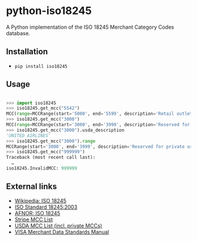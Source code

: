 # python-iso18245

A Python implementation of the ISO 18245 Merchant Category Codes database.

## Installation

- `pip install iso18245`

## Usage

```py

>>> import iso18245
>>> iso18245.get_mcc("5542")
MCC(range=MCCRange(start='5000', end='5599', description='Retail outlets', reserved=False), iso_description='Automated fuel dispensers', usda_description='Automated Fuel Dispensers', stripe_description='Automated Fuel Dispensers', stripe_code='automated_fuel_dispensers')
>>> iso18245.get_mcc("3000")
MCC(range=MCCRange(start='3000', end='3999', description='Reserved for private use', reserved=True), iso_description='', usda_description='UNITED AIRLINES', stripe_description='', stripe_code='')
>>> iso18245.get_mcc("3000").usda_description
'UNITED AIRLINES'
>>> iso18245.get_mcc("3000").range
MCCRange(start='3000', end='3999', description='Reserved for private use', reserved=True)
>>> iso18245.get_mcc("999999")
Traceback (most recent call last):
  …
iso18245.InvalidMCC: 999999
```

## External links

- [Wikipedia: ISO 18245](https://en.wikipedia.org/wiki/ISO_18245)
- [ISO Standard 18245:2003](https://www.iso.org/standard/33365.html)
- [AFNOR: ISO 18245](http://portailgroupe.afnor.fr/public_espacenormalisation/ISOTC68SC7/ISO%2018245.html)
- [Stripe MCC List](https://stripe.com/docs/issuing/categories)
- [USDA MCC List (incl. private MCCs)](https://www.dm.usda.gov/procurement/card/card_x/mcc.pdf)
- [VISA Merchant Data Standards Manual](https://usa.visa.com/content/dam/VCOM/download/merchants/visa-merchant-data-standards-manual.pdf)
